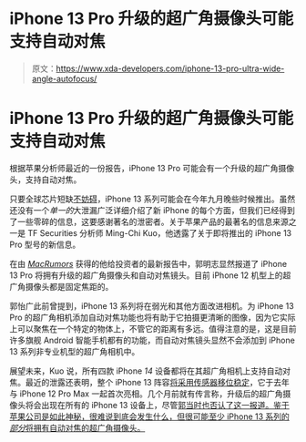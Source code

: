 # iPhone 13 Pro 升级的超广角摄像头可能支持自动对焦

> 原文：<https://www.xda-developers.com/iphone-13-pro-ultra-wide-angle-autofocus/>

# iPhone 13 Pro 升级的超广角摄像头可能支持自动对焦

根据苹果分析师最近的一份报告，iPhone 13 Pro 可能会有一个升级的超广角摄像头，支持自动对焦。

只要全球芯片短缺[不妨碍](https://www.xda-developers.com/xiaomi-warns-global-chip-shortage-increase-phone-price/)，iPhone 13 系列可能会在今年九月晚些时候推出。虽然还没有一个*单一的*大泄漏广泛详细介绍了新 iPhone 的每个方面，但我们已经得到了一些零碎的信息，这要感谢著名的泄密者。关于苹果产品的最著名的信息来源之一是 TF Securities 分析师 Ming-Chi Kuo，他透露了关于即将推出的 iPhone 13 Pro 型号的新信息。

在由 [*MacRumors*](https://www.macrumors.com/2021/06/28/kuo-iphone-13-ultra-wide-autofocus/) 获得的他给投资者的最新报告中，郭明志显然报道了 iPhone 13 Pro 将拥有升级的超广角摄像头和自动对焦镜头。目前 iPhone 12 机型上的超广角摄像头都是固定焦距的。

郭怡广此前曾提到，iPhone 13 系列将在弱光和其他方面改进相机。为 iPhone 13 Pro 的超广角相机添加自动对焦功能也将有助于它拍摄更清晰的图像，因为它实际上可以聚焦在一个特定的物体上，不管它的距离有多远。值得注意的是，这是目前许多旗舰 Android 智能手机都有的功能，而自动对焦镜头显然不会添加到 iPhone 13 系列非专业机型的超广角相机中。

展望未来，Kuo 说，所有四款 iPhone *14* 设备都将在其超广角相机上支持自动对焦。最近的泄露还表明，整个 iPhone 13 阵容[将采用传感器移位稳定](https://www.macrumors.com/2021/01/20/sensor-shift-all-iphone-13-models-rumor/)，它于去年与 iPhone 12 Pro Max 一起首次亮相。几个月前就有传言称，升级后的超广角摄像头将会出现在所有的 iPhone 13 设备上，尽管[郭当时也否认了这一报道。鉴于苹果公司是如此神秘，很难说到底会发生什么，但很可能至少 iPhone 13 系列的*部分*将拥有自动对焦的超广角摄像头。](https://www.macrumors.com/2021/02/02/iphone-13-upgraded-ultra-wide-lens-rumor/)